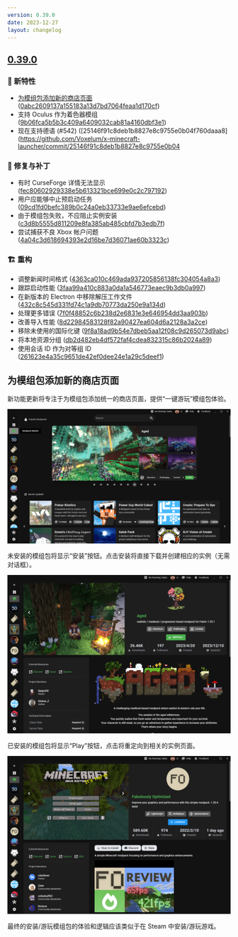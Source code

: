```yaml
---
version: 0.39.0
date: 2023-12-27
layout: changelog
---
```

## [0.39.0](#0.39.0)
### 🚀 新特性

- [为模组包添加新的商店页面](#为模组包添加新的商店页面) ([0abc2609137a155183a13d7bd7064feaa1d170cf](https://github.com/Voxelum/x-minecraft-launcher/commit/0abc2609137a155183a13d7bd7064feaa1d170cf))
- 支持 Oculus 作为着色器模组 ([9b06fca5b5b3c409a6409032cab81a4160dbf3e1](https://github.com/Voxelum/x-minecraft-launcher/commit/9b06fca5b5b3c409a6409032cab81a4160dbf3e1))
- 现在支持德语 (#542) ([25146f91c8deb1b8827e8c9755e0b04f760daaa8](https://github.com/Voxelum/x-minecraft-launcher/commit/25146f91c8deb1b8827e8c9755e0b04

### 🐛 修复与补丁

- 有时 CurseForge 详情无法显示 ([fec80602929338e5b613321bce699e0c2c797192](https://github.com/Voxelum/x-minecraft-launcher/commit/fec80602929338e5b613321bce699e0c2c797192))
- 用户应能够中止预启动任务 ([09cd1fd0befc389b0c24a0eb33733e9ae6efcebd](https://github.com/Voxelum/x-minecraft-launcher/commit/09cd1fd0befc389b0c24a0eb33733e9ae6efcebd))
- 由于模组包失败，不应阻止实例安装 ([c3d8b5555d811209e8fa385ab485cbfd7b3edb7f](https://github.com/Voxelum/x-minecraft-launcher/commit/c3d8b5555d811209e8fa385ab485cbfd7b3edb7f))
- 尝试捕获不良 Xbox 帐户问题 ([4a04c3d618694393e2d16be7d36071ae60b3323c](https://github.com/Voxelum/x-minecraft-launcher/commit/4a04c3d618694393e2d16be7d36071ae60b3323c))

### 🏗️ 重构

- 调整新闻时间格式 ([4363ca010c469ada937205856138fc304054a8a3](https://github.com/Voxelum/x-minecraft-launcher/commit/4363ca010c469ada937205856138fc304054a8a3))
- 跟踪启动性能 ([3faa99a410c883a0da1a546773eaec9b3db0a997](https://github.com/Voxelum/x-minecraft-launcher/commit/3faa99a410c883a0da1a546773eaec9b3db0a997))
- 在新版本的 Electron 中移除解压工作文件 ([432c8c545d331fd74c1a9db70773da250e9a134d](https://github.com/Voxelum/x-minecraft-launcher/commit/432c8c545d331fd74c1a9db70773da250e9a134d))
- 处理更多错误 ([7f0f48852c6b238d2e6831e3e646954dd3aa903b](https://github.com/Voxelum/x-minecraft-launcher/commit/7f0f48852c6b238d2e6831e3e646954dd3aa903b))
- 改善导入性能 ([8d22984583128f82a90427ea604d6a2128a3a2ce](https://github.com/Voxelum/x-minecraft-launcher/commit/8d22984583128f82a90427ea604d6a2128a3a2ce))
- 移除未使用的国际化键 ([9f8a18ad9b54e7dbeb5aa12f08c9d265073d9abc](https://github.com/Voxelum/x-minecraft-launcher/commit/9f8a18ad9b54e7dbeb5aa12f08c9d265073d9abc))
- 将本地资源分组 ([db2d482eb4df572faf4cdea832315c86b2024a89](https://github.com/Voxelum/x-minecraft-launcher/commit/db2d482eb4df572faf4cdea832315c86b2024a89))
- 使用会话 ID 作为对等组 ID ([261623e4a35c9651de42ef0dee24e1a29c5deef1](https://github.com/Voxelum/x-minecraft-launcher/commit/261623e4a35c9651de42ef0dee24e1a29c5deef1))

## 为模组包添加新的商店页面

新功能更新将专注于为模组包添加统一的商店页面，提供“一键游玩”模组包体验。

![store](../../assets/store.png)

未安装的模组包将显示“安装”按钮。点击安装将直接下载并创建相应的实例（无需对话框）。

![store-not-installed](../../assets/store-not-installed.png)

已安装的模组包将显示“Play”按钮，点击将重定向到相关的实例页面。

![store-installed](../../assets/store-installed.png)

最终的安装/游玩模组包的体验和逻辑应该类似于在 Steam 中安装/游玩游戏。
